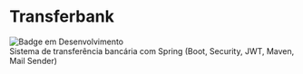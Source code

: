 # Transferbank
![Badge em Desenvolvimento](https://img.shields.io/static/v1?label=STATUS&message=EM_DESENVOLVIMENTO&color=yellow&style=for-the-badge) <br>
Sistema de transferência bancária com Spring (Boot, Security, JWT, Maven, Mail Sender)
